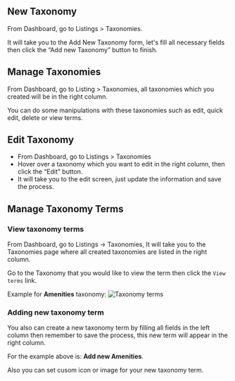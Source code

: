

## New Taxonomy
From Dashboard, go to Listings > Taxonomies.

It will take you to the Add New Taxonomy form, let's fill all necessary fields then click the “Add new Taxonomy” button to finish.


## Manage Taxonomies
From Dashboard, go to Listing > Taxonomies, all taxonomies which you created will be in the right column. 

You can do some manipulations with these taxonomies such as edit, quick edit, delete or view terms.

## Edit Taxonomy
- From Dashboard, go to Listings > Taxonomies
- Hover over a taxonomy which you want to edit in the right column, then click the “Edit” button.
- It will take you to the edit screen, just update the information and save the process. 


## Manage Taxonomy Terms

### View taxonomy terms
From Dashboard, go to Listings -> Taxonomies, It will take you to  the Taxonomies page where all created taxonomies are listed in the right column.

Go to the Taxonomy that you would like to view the term then click the `View terms` link.


Example for **Amenities** taxonomy:
![Taxonomy terms](../images/tax-terms.gif)

### Adding new taxonomy term

You also can create a new taxonomy term by filling all fields in the left column then remember to save the process, this new term will appear in the right column.  

For the example above is: **Add new Amenities**.

Also you can set cusom icon or image for your new taxonomy term.

